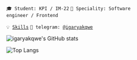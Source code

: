 <code>🎓 Student: KPI / IM-22</code>
<code>👷 Speciality: Software engineer / Frontend</code>

<code>💡 [Skills](SKILLS.md)</code>
<code>💬 telegram: [@igaryakqwe](https://t.me/igaryakqwe)</code>

![igaryakqwe's GitHub stats](https://github-readme-stats.vercel.app/api?username=igaryakqwe&theme=aura_dark&show_icons=true)

![Top Langs](https://github-readme-stats.vercel.app/api/top-langs/?username=igaryakqwe&layout=donut&theme=aura_dark)
